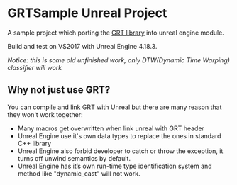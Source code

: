 # GRTSample Unreal Project

A sample project which porting the [GRT library](https://github.com/nickgillian/grt) into unreal engine module.

Build and test on VS2017 with Unreal Engine 4.18.3.

*Notice: this is some old unfinished work, only DTW(Dynamic Time Warping) classifier will work*

## Why not just use GRT?

You can compile and link GRT with Unreal but there are many reason that they won't work together:

- Many macros get overwritten when link unreal with GRT header
- Unreal Engine use it's own data types to replace the ones in standard C++ library
- Unreal Engine also forbid developer to catch or throw the exception, it turns off unwind semantics by default.
- Unreal Engine has it’s own run-time type identification system and method like "dynamic_cast" will not work.
